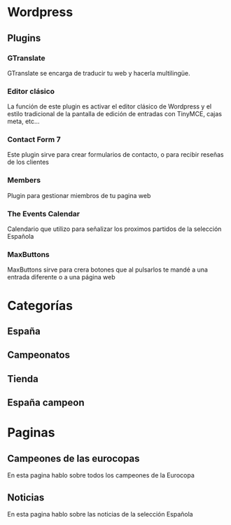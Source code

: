 # Wordpress
## Plugins
### GTranslate
<p> GTranslate se encarga de traducir tu web y hacerla multilingüe.
  
### Editor clásico
<p> La función de este plugin es activar el editor clásico de Wordpress y el estilo tradicional de la pantalla de edición de entradas con TinyMCE, cajas meta, etc... </p>

### Contact Form 7
<p> Este plugin sirve para crear formularios de contacto, o para recibir reseñas de los clientes </p>

### Members
<p> Plugin para gestionar miembros de tu pagina web </p>

### The Events Calendar
<p> Calendario que utilizo para señalizar los proximos partidos de la selección Española </p>

### MaxButtons
<p> MaxButtons sirve para crera botones que al pulsarlos te mandé a una entrada diferente o a una página web </p>

# Categorías
## España
## Campeonatos
## Tienda
## España campeon

# Paginas
## Campeones de las eurocopas
<p> En esta pagina hablo sobre todos los campeones de la Eurocopa </p>

## Noticias
<p> En esta pagina hablo sobre las noticias de la selección Española </p>
